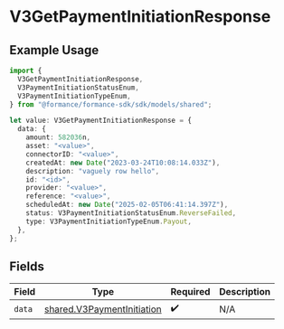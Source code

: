 # V3GetPaymentInitiationResponse

## Example Usage

```typescript
import {
  V3GetPaymentInitiationResponse,
  V3PaymentInitiationStatusEnum,
  V3PaymentInitiationTypeEnum,
} from "@formance/formance-sdk/sdk/models/shared";

let value: V3GetPaymentInitiationResponse = {
  data: {
    amount: 582036n,
    asset: "<value>",
    connectorID: "<value>",
    createdAt: new Date("2023-03-24T10:08:14.033Z"),
    description: "vaguely row hello",
    id: "<id>",
    provider: "<value>",
    reference: "<value>",
    scheduledAt: new Date("2025-02-05T06:41:14.397Z"),
    status: V3PaymentInitiationStatusEnum.ReverseFailed,
    type: V3PaymentInitiationTypeEnum.Payout,
  },
};
```

## Fields

| Field                                                                           | Type                                                                            | Required                                                                        | Description                                                                     |
| ------------------------------------------------------------------------------- | ------------------------------------------------------------------------------- | ------------------------------------------------------------------------------- | ------------------------------------------------------------------------------- |
| `data`                                                                          | [shared.V3PaymentInitiation](../../../sdk/models/shared/v3paymentinitiation.md) | :heavy_check_mark:                                                              | N/A                                                                             |